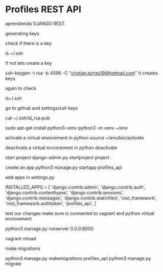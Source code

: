 # Profiles REST API

aprendiendo DJANGO REST.

generating keys

check if there is a key

ls ~/.ssh

if not lets create a key

ssh-keygen -t rsa -b 4096 -C "cristian.torres19@hotmail.com"
it creates keys

again to check

ls~/.ssh

go to github and settings/ssh keys

cat ~/.ssh/id_rsa.pub

sudo apt-get install python3-venv
python3 -m venv ~/env

activate a virtual enviorement in python
source ~/env/bin/activate

deactivate a virtual enviorement in python
deactivate

start project
django-admin.py startproject project .

create an app
python3 manage.py startapp profiles_api


add apps in settings.py

INSTALLED_APPS = [
    'django.contrib.admin',
    'django.contrib.auth',
    'django.contrib.contenttypes',
    'django.contrib.sessions',
    'django.contrib.messages',
    'django.contrib.staticfiles',
    'rest_framework',
    'rest_framework.authtoken',
    'profiles_api',
]

test our changes
make sure is connected to vagrant and python virtual enviorement

python3 manage.py runserver 0.0.0:8000


vagrant reload

make migrations

python3 manage.py makemigrations profiles_api
python3 manage.py migrate







